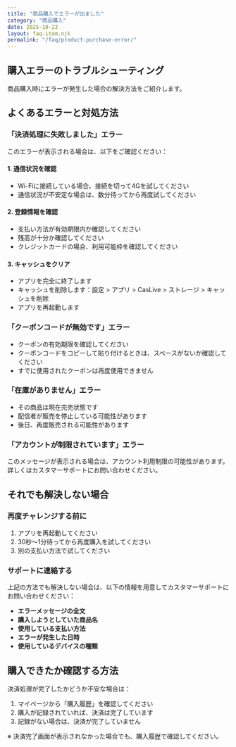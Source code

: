 ```yaml
---
title: "商品購入でエラーが出ました"
category: "商品購入"
date: 2025-10-23
layout: faq-item.njk
permalink: "/faq/product-purchase-error/"
---
```


## 購入エラーのトラブルシューティング

商品購入時にエラーが発生した場合の解決方法をご紹介します。

## よくあるエラーと対処方法

### 「決済処理に失敗しました」エラー

このエラーが表示される場合は、以下をご確認ください：

#### 1. 通信状況を確認

- Wi-Fiに接続している場合、接続を切って4Gを試してください
- 通信状況が不安定な場合は、数分待ってから再度試してください

#### 2. 登録情報を確認

- 支払い方法が有効期限内か確認してください
- 残高が十分か確認してください
- クレジットカードの場合、利用可能枠を確認してください

#### 3. キャッシュをクリア

- アプリを完全に終了します
- キャッシュを削除します：設定 > アプリ > CasLive > ストレージ > キャッシュを削除
- アプリを再起動します

### 「クーポンコードが無効です」エラー

- クーポンの有効期限を確認してください
- クーポンコードをコピーして貼り付けるときは、スペースがないか確認してください
- すでに使用されたクーポンは再度使用できません

### 「在庫がありません」エラー

- その商品は現在完売状態です
- 配信者が販売を停止している可能性があります
- 後日、再度販売される可能性があります

### 「アカウントが制限されています」エラー

このメッセージが表示される場合は、アカウント利用制限の可能性があります。詳しくはカスタマーサポートにお問い合わせください。

## それでも解決しない場合

### 再度チャレンジする前に

1. アプリを再起動してください
2. 30秒～1分待ってから再度購入を試してください
3. 別の支払い方法で試してください

### サポートに連絡する

上記の方法でも解決しない場合は、以下の情報を用意してカスタマーサポートにお問い合わせください：

- **エラーメッセージの全文**
- **購入しようとしていた商品名**
- **使用している支払い方法**
- **エラーが発生した日時**
- **使用しているデバイスの種類**

## 購入できたか確認する方法

決済処理が完了したかどうか不安な場合は：

1. マイページから「購入履歴」を確認してください
2. 購入が記録されていれば、決済は完了しています
3. 記録がない場合は、決済が完了していません

※ 決済完了画面が表示されなかった場合でも、購入履歴で確認してください。
